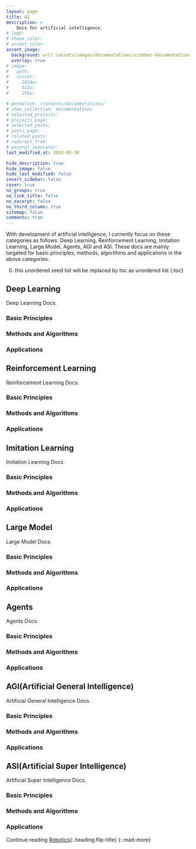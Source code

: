 ```yaml
---
layout: page
title: AI
description: >
    Docs for artificial intelligence.
# logo:
# theme_color:
# accent_color:
accent_image:
  background: url('/assets/images/documentations/sidebar-documentations.jpg') center/cover
  overlay: true
# image:
#   path:
#   srcset:
#     1024w:
#     512w:
#     256w:

# permalink: /contents/documentations/
# show_collection: documentations
# selected_projects:
# projects_page:
# selected_posts:
# posts_page:
# related_posts:
# redirect_from:
# excerpt_separator:
last_modified_at: 2024-05-30

hide_description: true
hide_image: false
hide_last_modified: false
invert_sidebar: false
cover: true
no_groups: true
no_link_title: false
no_excerpt: false
no_third_column: true
sitemap: false
comments: true
---
```


With development of artificial intelligence, I currently focus on these categories as follows: Deep Learning, Reinforcement Learning, Imitation Learning, Large Model, Agents, AGI and ASI. These docs are mainly targeted for basic principles, methods, algorithms and applications in the above categories.

0. this unordered seed list will be replaced by toc as unordered list
{:toc}

## Deep Learning
Deep Learning Docs.

### Basic Principles
### Methods and Algorithms
### Applications

## Reinforcement Learning
Reinforcement Learning Docs.

### Basic Principles
### Methods and Algorithms
### Applications

## Imitation Learning
Imitation Learning Docs.

### Basic Principles
### Methods and Algorithms
### Applications

## Large Model
Large Model Docs.

### Basic Principles
### Methods and Algorithms
### Applications

## Agents
Agents Docs.

### Basic Principles
### Methods and Algorithms
### Applications

## AGI(Artificial General Intelligence)
Artificial General Intelligence Docs.

### Basic Principles
### Methods and Algorithms
### Applications

## ASI(Artificial Super Intelligence)
Artificial Super Intelligence Docs.

### Basic Principles
### Methods and Algorithms
### Applications

Continue reading [Robotics](Robotics.md){:.heading.flip-title}
{:.read-more}
